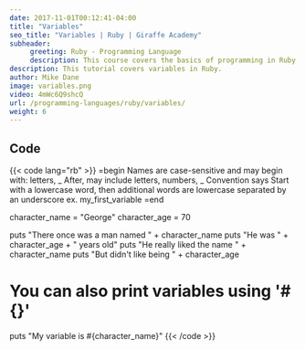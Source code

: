 ```yaml
---
date: 2017-11-01T00:12:41-04:00
title: "Variables"
seo_title: "Variables | Ruby | Giraffe Academy"
subheader:
     greeting: Ruby - Programming Language
     description: This course covers the basics of programming in Ruby. Work your way through the videos and we'll teach you everything you need to know to start your programming journey!
description: This tutorial covers variables in Ruby.
author: Mike Dane
image: variables.png
video: 4mWc6Q9shcQ
url: /programming-languages/ruby/variables/
weight: 6
---
```


## Code

{{< code lang="rb" >}}
=begin
 Names are case-sensitive and may begin with:
     letters, _
 After, may include
     letters, numbers, _
 Convention says
     Start with a lowercase word, then additional words are lowercase separated
     by an underscore
     ex. my_first_variable
=end

character_name = "George"
character_age = 70

puts "There once was a man named " + character_name
puts "He was " + character_age + " years old"
puts "He really liked the name " + character_name
puts "But didn't like being " + character_age

# You can also print variables using '#{}'
puts "My variable is #{character_name}"
{{< /code >}}
